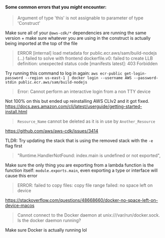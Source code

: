 #### Some common errors that you _might_ encounter:

> Argument of type 'this' is not assignable to parameter of type 'Construct'

Make sure all of your `@aws-cdk/*` dependencies are running the same version + make sure whatever you are using in the construct is actually being imported at the top of the file

> ERROR [internal] load metadata for public.ecr.aws/sam/build-nodejs (...) failed to solve with frontend dockerfile.v0: failed to create LLB definition: unexpected status code [manifests latest]: 403 Forbidden

Try running this command to log in again: `aws ecr-public get-login-password --region us-east-1 | docker login --username AWS --password-stdin public.ecr.aws/sam/build-nodejs`

> Error: Cannot perform an interactive login from a non TTY device

Not 100% on this but ended up reinstalling AWS CLIv2 and it got fixed.
https://docs.aws.amazon.com/cli/latest/userguide/getting-started-install.html

> `Resource_Name` cannot be deleted as it is in use by `Another_Resource`

https://github.com/aws/aws-cdk/issues/3414

TLDR: Try updating the stack that is using the removed stack with the `-e` flag first

> "Runtime.HandlerNotFound: index.main is undefined or not exported",

Make sure the only thing you are exporting from a lambda function is the function itself: `module.exports.main`, even exporting a type or interface will cause this error

> ERROR: failed to copy files: copy file range failed: no space left on device

https://stackoverflow.com/questions/48668660/docker-no-space-left-on-device-macos

> Cannot connect to the Docker daemon at unix:///var/run/docker.sock. Is the docker daemon running?

Make sure Docker is actually running lol
